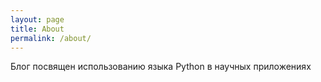 ```yaml
---
layout: page
title: About
permalink: /about/
---
```


Блог посвящен использованию языка Python в научных приложениях
 
